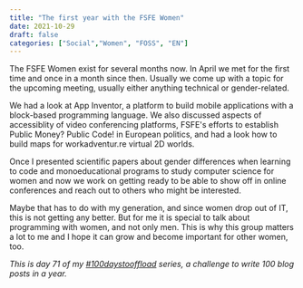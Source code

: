 ```yaml
---
title: "The first year with the FSFE Women"
date: 2021-10-29
draft: false
categories: ["Social","Women", "FOSS", "EN"]
---
```

The FSFE Women exist for several months now. In April we met for the first time and once in a month since then. Usually we come up with a topic for the upcoming meeting, usually either anything technical or gender-related.

We had a look at App Inventor, a platform to build mobile applications with a block-based programming language. We also discussed aspects of accessiblity of video conferencing platforms, FSFE's efforts to establish Public Money? Public Code! in European politics, and had a look how to build maps for workadventur.re virtual 2D worlds.

Once I presented scientific papers about gender differences when learning to code and monoeducational programs to study computer science for women and now we work on getting ready to be able to show off in online conferences and reach out to others who might be interested.

Maybe that has to do with my generation, and since women drop out of IT, this is not getting any better. But for me it is special to talk about programming with women, and not only men. This is why this group matters a lot to me and I hope it can grow and become important for other women, too.

_This is day 71 of my [#100daystooffload](https://100daystooffload.com/) series, a challenge to write 100 blog posts in a year._
